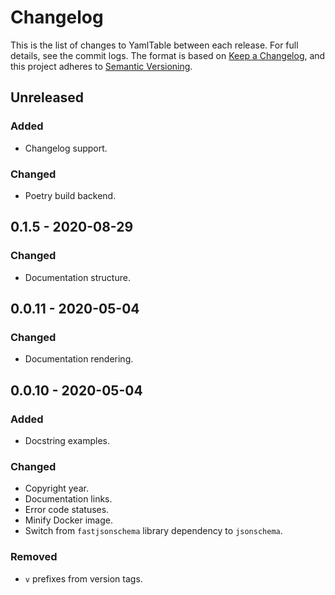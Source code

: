 # Changelog

This is the list of changes to YamlTable between each release. For full details,
see the commit logs. The format is based on [Keep a
Changelog](https://keepachangelog.com/en/1.0.0/), and this project adheres to
[Semantic Versioning](https://semver.org/spec/v2.0.0.html).

## Unreleased

### Added

- Changelog support.

### Changed

- Poetry build backend.

## 0.1.5 - 2020-08-29

### Changed

- Documentation structure.

## 0.0.11 - 2020-05-04

### Changed

- Documentation rendering.

## 0.0.10 - 2020-05-04

### Added

- Docstring examples.

### Changed

- Copyright year.
- Documentation links.
- Error code statuses.
- Minify Docker image.
- Switch from `fastjsonschema` library dependency to `jsonschema`.

### Removed

- `v` prefixes from version tags.

